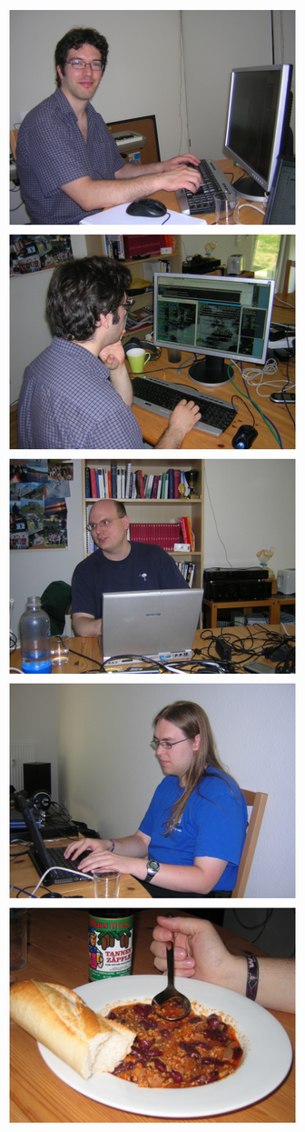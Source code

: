 ![](images/DSCN2205.jpg "DSCN2205.jpg")

![](images/DSCN2212.jpg "DSCN2212.jpg")

![](images/DSCN2214.jpg "DSCN2214.jpg")

![](images/DSCN2217.jpg "DSCN2217.jpg")

![](images/IMG_0100.jpg "IMG_0100.jpg")
